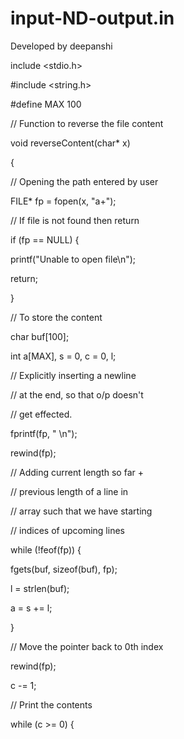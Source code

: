# input-ND-output.in
Developed by deepanshi

include <stdio.h>

#include <string.h>

#define MAX 100

// Function to reverse the file content

void reverseContent(char* x)

{

// Opening the path entered by user

FILE* fp = fopen(x, "a+");

// If file is not found then return

if (fp == NULL) {

printf("Unable to open file\n");

return;

}

// To store the content

char buf[100];

int a[MAX], s = 0, c = 0, l;

// Explicitly inserting a newline

// at the end, so that o/p doesn't

// get effected.

fprintf(fp, " \n");

rewind(fp);

// Adding current length so far +

// previous length of a line in

// array such that we have starting

// indices of upcoming lines

while (!feof(fp)) {

fgets(buf, sizeof(buf), fp);

l = strlen(buf);

a = s += l;

}

// Move the pointer back to 0th index

rewind(fp);

c -= 1;

// Print the contents

while (c >= 0) {
